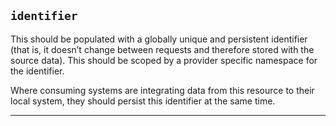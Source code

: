 ## `identifier`
This should be populated with a globally unique and persistent identifier (that is, it doesn’t change between requests and therefore stored with the source data). This should be scoped by a provider specific namespace for the identifier.

Where consuming systems are integrating data from this resource to their local system, they should persist this identifier at the same time.

---
